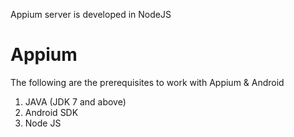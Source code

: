 Appium server is developed in NodeJS

# Appium 
The following are the prerequisites to work with Appium & Android
1. JAVA (JDK 7 and above)
2. Android SDK
3. Node JS

